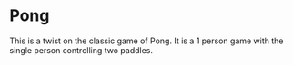 Pong
====

This is a twist on the classic game of Pong. It is a 1 person game with the single person controlling two paddles.
